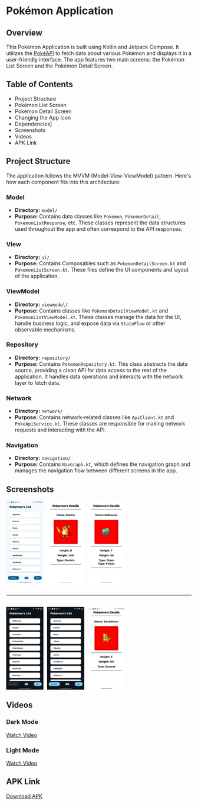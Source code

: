 # Pokémon Application

## Overview

This Pokémon Application is built using Kotlin and Jetpack Compose. It utilizes the [PokéAPI](https://pokeapi.co/) to fetch data about various Pokémon and displays it in a user-friendly interface. The app features two main screens: the Pokémon List Screen and the Pokémon Detail Screen.


## Table of Contents

- Project Structure
- Pokémon List Screen
- Pokémon Detail Screen
- Changing the App Icon
- Dependencies]
- Screenshots
- Videos
- APK Link

## Project Structure

The application follows the MVVM (Model-View-ViewModel) pattern. Here's how each component fits into this architecture:

### Model

- **Directory:** `model/`
- **Purpose:** Contains data classes like `Pokemon`, `PokemonDetail`, `PokemonListResponse`, etc. These classes represent the data structures used throughout the app and often correspond to the API responses.

### View

- **Directory:** `ui/`
- **Purpose:** Contains Composables such as `PokemonDetailScreen.kt` and `PokemonListScreen.kt`. These files define the UI components and layout of the application.

### ViewModel

- **Directory:** `viewmodel/`
- **Purpose:** Contains classes like `PokemonDetailViewModel.kt` and `PokemonListViewModel.kt`. These classes manage the data for the UI, handle business logic, and expose data via `StateFlow` or other observable mechanisms.

### Repository

- **Directory:** `repository/`
- **Purpose:** Contains `PokemonRepository.kt`. This class abstracts the data source, providing a clean API for data access to the rest of the application. It handles data operations and interacts with the network layer to fetch data.

### Network

- **Directory:** `network/`
- **Purpose:** Contains network-related classes like `ApiClient.kt` and `PokeApiService.kt`. These classes are responsible for making network requests and interacting with the API.

### Navigation

- **Directory:** `navigation/`
- **Purpose:** Contains `NavGraph.kt`, which defines the navigation graph and manages the navigation flow between different screens in the app.

## Screenshots

<div style="display: flex; flex-wrap: wrap; gap: 10px;">
  <img src="app/src/main/java/com/example/pokemonapp/assets/Screenshots/ss1.png" alt="Screenshot 1" style="width: 20%;">
  <img src="app/src/main/java/com/example/pokemonapp/assets/Screenshots/ss2.png" alt="Screenshot 2" style="width: 20%;">
  <img src="app/src/main/java/com/example/pokemonapp/assets/Screenshots/ss3.png" alt="Screenshot 3" style="width: 20%;">
  <hr style="border: 1px solid #ccc; margin: 20px 0; width: 100%;">
  <img src="app/src/main/java/com/example/pokemonapp/assets/Screenshots/ss5.png" alt="Screenshot 5" style="width: 20%;">
  <img src="app/src/main/java/com/example/pokemonapp/assets/Screenshots/ss4.png" alt="Screenshot 4" style="width: 20%;">
  <img src="app/src/main/java/com/example/pokemonapp/assets/Screenshots/ss6.png" alt="Screenshot 6" style="width: 20%;">
</div>

## Videos

### Dark Mode
[Watch Video](https://drive.google.com/file/d/1fKe1Wts6gTUIHUVkci1daIg0qnkJJrAu/view?usp=sharing)

### Light Mode
[Watch Video](https://drive.google.com/file/d/1n_WuvdkmHVR5yCA4v8RHL4CHk1qwNAXh/view?usp=sharing)

## APK Link
[Download APK](https://drive.google.com/drive/folders/1dTyfUA4COFN-jvoc3vT3B4qGguwAYm91?usp=sharing)
